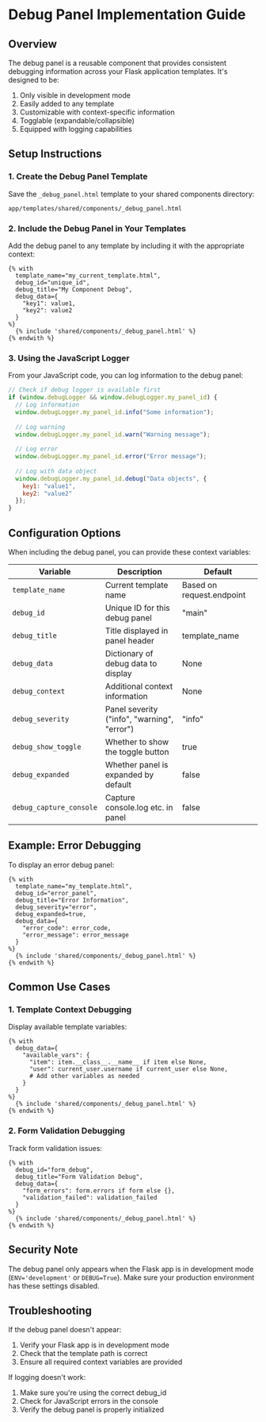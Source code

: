 # Debug Panel Implementation Guide

## Overview

The debug panel is a reusable component that provides consistent debugging information across your Flask application templates. It's designed to be:

1. Only visible in development mode
2. Easily added to any template
3. Customizable with context-specific information
4. Togglable (expandable/collapsible)
5. Equipped with logging capabilities

## Setup Instructions

### 1. Create the Debug Panel Template

Save the `_debug_panel.html` template to your shared components directory:

```
app/templates/shared/components/_debug_panel.html
```

### 2. Include the Debug Panel in Your Templates

Add the debug panel to any template by including it with the appropriate context:

```jinja2
{% with 
  template_name="my_current_template.html", 
  debug_id="unique_id",
  debug_title="My Component Debug", 
  debug_data={
    "key1": value1,
    "key2": value2
  }
%}
  {% include 'shared/components/_debug_panel.html' %}
{% endwith %}
```

### 3. Using the JavaScript Logger

From your JavaScript code, you can log information to the debug panel:

```javascript
// Check if debug logger is available first
if (window.debugLogger && window.debugLogger.my_panel_id) {
  // Log information
  window.debugLogger.my_panel_id.info("Some information");
  
  // Log warning
  window.debugLogger.my_panel_id.warn("Warning message");
  
  // Log error
  window.debugLogger.my_panel_id.error("Error message");
  
  // Log with data object
  window.debugLogger.my_panel_id.debug("Data objects", {
    key1: "value1",
    key2: "value2"
  });
}
```

## Configuration Options

When including the debug panel, you can provide these context variables:

| Variable | Description | Default |
|----------|-------------|---------|
| `template_name` | Current template name | Based on request.endpoint |
| `debug_id` | Unique ID for this debug panel | "main" |
| `debug_title` | Title displayed in panel header | template_name |
| `debug_data` | Dictionary of debug data to display | None |
| `debug_context` | Additional context information | None |
| `debug_severity` | Panel severity ("info", "warning", "error") | "info" |
| `debug_show_toggle` | Whether to show the toggle button | true |
| `debug_expanded` | Whether panel is expanded by default | false |
| `debug_capture_console` | Capture console.log etc. in panel | false |

## Example: Error Debugging

To display an error debug panel:

```jinja2
{% with 
  template_name="my_template.html", 
  debug_id="error_panel",
  debug_title="Error Information", 
  debug_severity="error",
  debug_expanded=true,
  debug_data={
    "error_code": error_code,
    "error_message": error_message
  }
%}
  {% include 'shared/components/_debug_panel.html' %}
{% endwith %}
```

## Common Use Cases

### 1. Template Context Debugging

Display available template variables:

```jinja2
{% with 
  debug_data={
    "available_vars": {
      "item": item.__class__.__name__ if item else None,
      "user": current_user.username if current_user else None,
      # Add other variables as needed
    }
  }
%}
  {% include 'shared/components/_debug_panel.html' %}
{% endwith %}
```

### 2. Form Validation Debugging

Track form validation issues:

```jinja2
{% with 
  debug_id="form_debug",
  debug_title="Form Validation Debug", 
  debug_data={
    "form_errors": form.errors if form else {},
    "validation_failed": validation_failed
  }
%}
  {% include 'shared/components/_debug_panel.html' %}
{% endwith %}
```

## Security Note

The debug panel only appears when the Flask app is in development mode (`ENV='development'` or `DEBUG=True`). Make sure your production environment has these settings disabled.

## Troubleshooting

If the debug panel doesn't appear:
1. Verify your Flask app is in development mode
2. Check that the template path is correct
3. Ensure all required context variables are provided

If logging doesn't work:
1. Make sure you're using the correct debug_id
2. Check for JavaScript errors in the console
3. Verify the debug panel is properly initialized